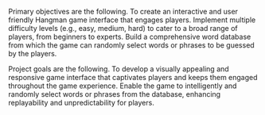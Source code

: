 Primary objectives are the following. To create an interactive and user friendly Hangman game
interface that engages players. Implement multiple difficulty levels (e.g., easy, medium, hard) to
cater to a broad range of players, from beginners to experts. Build a comprehensive word
database from which the game can randomly select words or phrases to be guessed by the
players.

Project goals are the following. To develop a visually appealing and responsive game interface
that captivates players and keeps them engaged throughout the game experience. Enable the
game to intelligently and randomly select words or phrases from the database, enhancing
replayability and unpredictability for players.